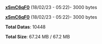 [**xSmC6qF0**](/data/xSmC6qF0.txt) (18/02/23 - 05:22)- 3000 bytes

[**xSmC6qF0**](/data/xSmC6qF0.txt) (18/02/23 - 05:22)- 3000 bytes

**Total Datas**: 10448

**Total Size**: 67.24 MB / 67.2 MB